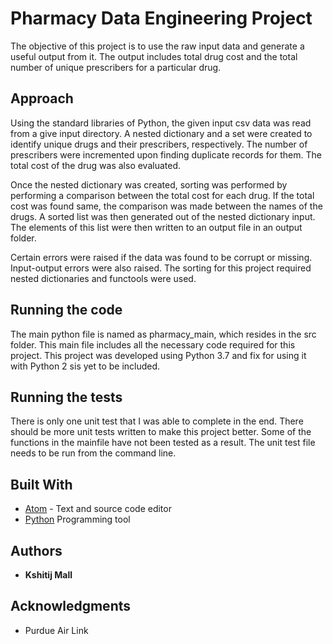 # Pharmacy Data Engineering Project

The objective of this project is to use the raw input data and generate a useful output from it. The output includes total drug cost and the total number of unique prescribers for a particular drug.

## Approach

Using the standard libraries of Python, the given input csv data was read from a give input directory. A nested dictionary and a set were created to identify unique drugs and their prescribers, respectively. The number of prescribers were incremented upon finding duplicate records for them. The total cost of the drug was also evaluated.

Once the nested dictionary was created, sorting was performed by performing a comparison between the total cost for each drug. If the total cost was found same, the comparison was made between the names of the drugs. A sorted list was then generated out of the nested dictionary input. The elements of this list were then written to an output file in an output folder.

Certain errors were raised if the data was found to be corrupt or missing. Input-output errors were also raised. The sorting for this project required nested dictionaries and functools were used.

## Running the code

The main python file is named as pharmacy_main, which resides in the src folder. This main file includes all the necessary code required for this project. This project was developed using Python 3.7 and fix for using it with Python 2 sis yet to be included. 

## Running the tests

There is only one unit test that I was able to complete in the end. There should be more unit tests written to make this project better. Some of the functions in the mainfile have not been tested as a result. The unit test file needs to be run from the command line.

## Built With

* [Atom](https://atom.io/) - Text and source code editor
* [Python](https://www.python.org/) Programming tool

## Authors

* **Kshitij Mall**

## Acknowledgments

* Purdue Air Link
